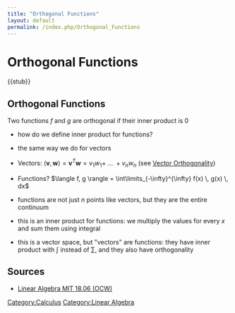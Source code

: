 ```yaml
---
title: "Orthogonal Functions"
layout: default
permalink: /index.php/Orthogonal_Functions
---
```


# Orthogonal Functions

{{stub}}

## Orthogonal Functions
Two functions $f$ and $g$ are orthogonal if their inner product is 0
- how do we define inner product for functions?
- the same way we do for vectors

- Vectors: $\langle \mathbf v, \mathbf w \rangle = \mathbf v^T \mathbf w = v_1 w_1 + \ ... \ + v_n w_n$ (see [Vector Orthogonality](Vector_Orthogonality))
- Functions? $\langle f, g \rangle = \int\limits_{-\infty}^{\infty} f(x) \, g(x) \, dx$
- functions are not just $n$ points like vectors, but they are the entire continuum 
- this is an inner product for functions: we multiply the values for every $x$ and sum them using integral 
- this is a vector space, but "vectors" are functions: they have inner product with $\int$ instead of $\sum$, and they also have orthogonality


## Sources
- [Linear Algebra MIT 18.06 (OCW)](Linear_Algebra_MIT_18.06_(OCW))

[Category:Calculus](Category_Calculus)
[Category:Linear Algebra](Category_Linear_Algebra)
